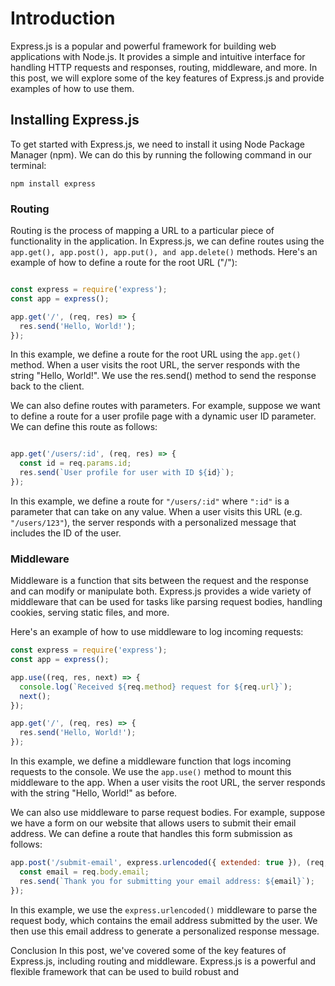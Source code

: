 # Introduction
Express.js is a popular and powerful framework for building web applications with Node.js. It provides a simple and intuitive interface for handling HTTP requests and responses, routing, middleware, and more. In this post, we will explore some of the key features of Express.js and provide examples of how to use them.

## Installing Express.js
To get started with Express.js, we need to install it using Node Package Manager (npm). We can do this by running the following command in our terminal:
```
npm install express

```
### Routing
Routing is the process of mapping a URL to a particular piece of functionality in the application. In Express.js, we can define routes using the `app.get(), app.post(), app.put(), and app.delete()` methods. Here's an example of how to define a route for the root URL ("/"):

```javascript

const express = require('express');
const app = express();

app.get('/', (req, res) => {
  res.send('Hello, World!');
});
```

In this example, we define a route for the root URL using the `app.get()` method. When a user visits the root URL, the server responds with the string "Hello, World!". We use the res.send() method to send the response back to the client.

We can also define routes with parameters. For example, suppose we want to define a route for a user profile page with a dynamic user ID parameter. We can define this route as follows:

```javascript

app.get('/users/:id', (req, res) => {
  const id = req.params.id;
  res.send(`User profile for user with ID ${id}`);
});
```
In this example, we define a route for `"/users/:id"` where `":id"` is a parameter that can take on any value. When a user visits this URL (e.g. `"/users/123"`), the server responds with a personalized message that includes the ID of the user.

### Middleware
Middleware is a function that sits between the request and the response and can modify or manipulate both. Express.js provides a wide variety of middleware that can be used for tasks like parsing request bodies, handling cookies, serving static files, and more.

Here's an example of how to use middleware to log incoming requests:

```javascript
const express = require('express');
const app = express();

app.use((req, res, next) => {
  console.log(`Received ${req.method} request for ${req.url}`);
  next();
});

app.get('/', (req, res) => {
  res.send('Hello, World!');
});
```
In this example, we define a middleware function that logs incoming requests to the console. We use the `app.use()` method to mount this middleware to the app. When a user visits the root URL, the server responds with the string "Hello, World!" as before.

We can also use middleware to parse request bodies. For example, suppose we have a form on our website that allows users to submit their email address. We can define a route that handles this form submission as follows:

```javascript
app.post('/submit-email', express.urlencoded({ extended: true }), (req, res) => {
  const email = req.body.email;
  res.send(`Thank you for submitting your email address: ${email}`);
});
```
In this example, we use the `express.urlencoded()` middleware to parse the request body, which contains the email address submitted by the user. We then use this email address to generate a personalized response message.

Conclusion
In this post, we've covered some of the key features of Express.js, including routing and middleware. Express.js is a powerful and flexible framework that can be used to build robust and




